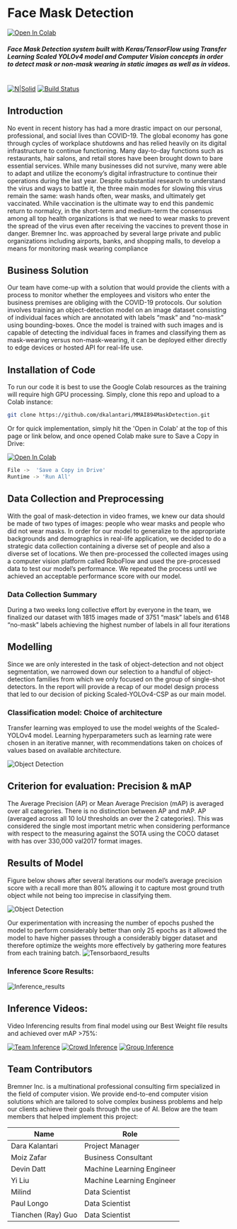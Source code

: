 # Face Mask Detection
[![Open In Colab](https://colab.research.google.com/assets/colab-badge.svg)](https://colab.research.google.com/github/dkalantari/MMAI894MaskDetection/blob/main/Notebooks/894_Bremner_Mask_Detection_ScaledYOLOv4_Vfinal.ipynb)  


##### Face Mask Detection system built with Keras/TensorFlow using Transfer Learning Scaled YOLOv4 model and Computer Vision concepts in order to detect mask or non-mask wearing  in static images as well as in videos.
#
#
[![N|Solid](https://cldup.com/dTxpPi9lDf.thumb.png)](https://nodesource.com/products/nsolid)    [![Build Status](https://travis-ci.org/joemccann/dillinger.svg?branch=master)](https://travis-ci.org/joemccann/dillinger)


## Introduction

No event in recent history has had a more drastic impact on our personal, professional, and social lives than COVID-19. The global economy has gone through cycles of workplace shutdowns and has relied heavily on its digital infrastructure to continue functioning. Many day-to-day functions such as restaurants, hair salons, and retail stores have been brought down to bare essential services. While many businesses did not survive, many were able to adapt and utilize the economy’s digital infrastructure to continue their operations during the last year. Despite substantial research to understand the virus and ways to battle it, the three main modes for slowing this virus remain the same: wash hands often, wear masks, and ultimately get vaccinated. While vaccination is the ultimate way to end this pandemic return to normalcy, in the short-term and medium-term the consensus among all top health organizations is that we need to wear masks to prevent the spread of the virus even after receiving the vaccines to prevent those in danger. 
Bremner Inc. was approached by several large private and public organizations including airports, banks, and shopping malls, to develop a means for monitoring mask wearing compliance

## Business Solution 
Our team have come-up with a solution that would provide the clients with a process to monitor whether the employees and visitors who enter the business premises are obliging with the COVID-19 protocols. Our solution involves training an object-detection model on an image dataset consisting of individual faces which are annotated with labels “mask” and “no-mask” using bounding-boxes. Once the model is trained with such images and is capable of detecting the individual faces in frames and classifying them as mask-wearing versus non-mask-wearing, it can be deployed either directly to edge devices or hosted API for real-life use. 

## Installation of Code

To run our code it is best to use the Google Colab resources as the training will require high GPU processing. Simply, clone this repo and upload to a Colab instance:

```sh
git clone https://github.com/dkalantari/MMAI894MaskDetection.git
```
Or for quick implementation, simply hit the 'Open in Colab' at the top of this page or link below, and once opened Colab make sure to Save a Copy in Drive:

[![Open In Colab](https://colab.research.google.com/assets/colab-badge.svg)](https://colab.research.google.com/github/dkalantari/MMAI894MaskDetection/blob/main/Notebooks/894_Bremner_Mask_Detection_ScaledYOLOv4_Vfinal.ipynb)  
```sh
File ->  'Save a Copy in Drive'
Runtime -> 'Run All'
```




## Data Collection and Preprocessing
With the goal of mask-detection in video frames, we knew our data should be made of two types of images: people who wear masks and people who did not wear masks. In order for our model to generalize to the appropriate backgrounds and demographics in real-life application, we decided to do a strategic data collection containing a diverse set of people and also a diverse set of locations. We then pre-processed the collected images using a computer vision platform called RoboFlow and used the pre-processed data to test our model’s performance. We repeated the process until we achieved an acceptable performance score with our model.

### Data Collection Summary

During a two weeks long collective effort by everyone in the team, we finalized our dataset with 1815 images made of 3751  “mask” labels and 6148 “no-mask” labels achieving the highest number of labels in all four iterations


## Modelling
Since we are only interested in the task of object-detection and not object segmentation, we narrowed down our selection to a handful of object-detection families from which we only focused on the group of single-shot detectors. In the report will provide a recap of our model design process that led to our decision of picking Scaled-YOLOv4-CSP as our main model.


### Classification model: Choice of architecture

Transfer learning was employed to use the model weights of the Scaled-YOLOv4 model.
Learning hyperparameters such as learning rate were chosen in an iterative manner, with recommendations taken on choices of values based on available architecture.


![Object Detection](https://i.ibb.co/0tHfFgg/object-dection1.png)

## Criterion for evaluation: Precision & mAP

The Average Precision (AP) or Mean Average Precision (mAP) is averaged over all categories. There is no distinction between AP and mAP. AP (averaged across all 10 IoU thresholds an over the 2 categories). This was considered the single most important metric when considering performance with respect to the measuring against the SOTA using the COCO dataset with has over 330,000 val2017 format images.

## Results of Model

Figure below shows after several iterations our model’s average precision score with a recall more than 80% allowing it to capture most ground truth object while not being too imprecise in classifying them.

![Object Detection](https://i.ibb.co/TLTTDFs/fig22-good-on-groundtruth.jpg)

Our experimentation with increasing the number of epochs pushed the model to perform considerably better than only 25 epochs as it allowed the model to have higher passes through a considerably bigger dataset and therefore optimize the weights more effectively by gathering more features from each training batch.
![Tensorbaord_results](https://i.ibb.co/JpvygmN/tensorboard-result1.png)

### Inference Score Results:

![Inference_results](https://i.ibb.co/xDMdD22/test-inferencing-score.png)




## Inference Videos:

Video Inferencing results from final model using our Best Weight file results and achieved over mAP >75%:


[![Team Inference](https://github.com/dkalantari/MMAI894MaskDetection/blob/main/Assets/team_bef_aft2_small.gif?raw=true)](https://github.com/dkalantari/MMAI894MaskDetection/blob/main/Assets/team_bef_aft2.gif?raw=true)
[![Crowd Inference](https://github.com/dkalantari/MMAI894MaskDetection/blob/main/Assets/crowd_bef_aft_small.gif?raw=true)](https://github.com/dkalantari/MMAI894MaskDetection/blob/main/Assets/crowd_bef_aft.gif?raw=true)
[![Group Inference](https://github.com/dkalantari/MMAI894MaskDetection/blob/main/Assets/group_bef_aft_small.gif?raw=true)]((https://github.com/dkalantari/MMAI894MaskDetection/blob/main/Assets/group_bef_aft_small.gif?raw=true))



## Team Contributors

Bremner Inc. is a multinational professional consulting firm specialized in the field of computer vision. We provide end-to-end computer vision solutions which are tailored to solve complex business problems and help our clients achieve their goals through the use of AI. Below are the team members that helped implement this project:

| Name | Role |
| ------ | ------ |
| Dara Kalantari  | Project Manager |
| Moiz Zafar | Business Consultant |
| Devin Datt | Machine Learning Engineer |
| Yi Liu    | Machine Learning Engineer |
| Milind | Data Scientist |
| Paul Longo | Data Scientist |
| Tianchen (Ray) Guo  | Data Scientist |


